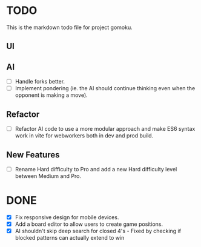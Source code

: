 # TODO

This is the markdown todo file for project gomoku.

## UI

## AI
- [ ] Handle forks better.
- [ ] Implement pondering (ie. the AI should continue thinking even when the opponent is making a move).

## Refactor
- [ ] Refactor AI code to use a more modular approach and make ES6 syntax work in vite for webworkers both in dev and prod build.

## New Features
- [ ] Rename Hard difficulty to Pro and add a new Hard difficulty level between Medium and Pro.

# DONE
- [x] Fix responsive design for mobile devices.
- [x] Add a board editor to allow users to create game positions.
- [x] AI shouldn't skip deep search for closed 4's - Fixed by checking if blocked patterns can actually extend to win

